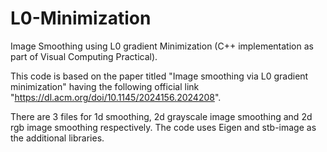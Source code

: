 # L0-Minimization
Image Smoothing using L0 gradient Minimization (C++ implementation as part of Visual Computing Practical). 

This code is based on the paper titled "Image smoothing via L0 gradient minimization" having the following official link "https://dl.acm.org/doi/10.1145/2024156.2024208". 

There are 3 files for 1d smoothing, 2d grayscale image smoothing and 2d rgb image smoothing respectively. The code uses Eigen and stb-image as the additional libraries.

